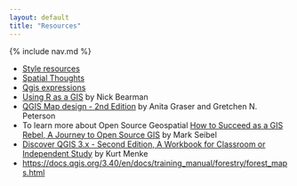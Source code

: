 ```yaml
---
layout: default
title: "Resources"
---
```


{% include nav.md %}

- [Style resources](https://hub.qgis.org/styles/)  
- [Spatial Thoughts](https://spatialthoughts.com/learning-paths/)  
- [Qgis expressions](https://www.youtube.com/watch?v=h-mpUkwDdOQ)  
- [Using R as a GIS](https://locatepress.com/book/rgis) by Nick Bearman  
- [QGIS Map design - 2nd Edition](https://locatepress.com/book/qmd2) by Anita Graser and Gretchen N. Peterson  
- To learn more about Open Source Geospatial [How to Succeed as a GIS Rebel, A Journey to Open Source GIS](https://locatepress.com/book/osgis) by Mark Seibel  
- [Discover QGIS 3.x - Second Edition, A Workbook for Classroom or Independent Study](https://locatepress.com/book/dq32) by Kurt Menke  
- https://docs.qgis.org/3.40/en/docs/training_manual/forestry/forest_maps.html  
